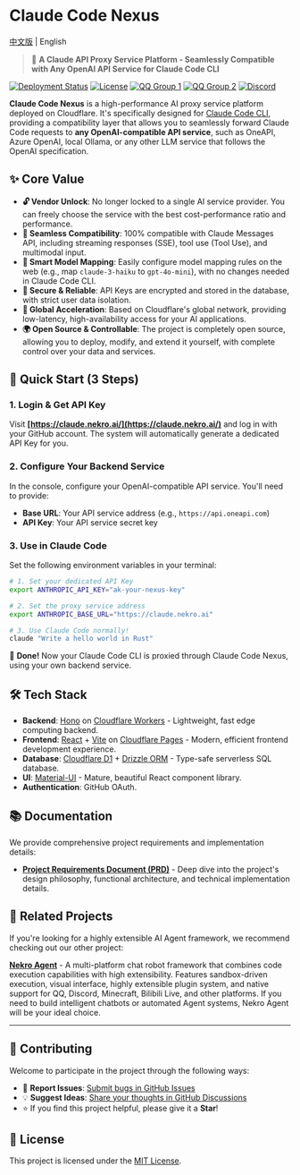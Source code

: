 # Claude Code Nexus

[中文版](README.md) | English

> 🤖 **A Claude API Proxy Service Platform - Seamlessly Compatible with Any OpenAI API Service for Claude Code CLI**

[![Deployment Status](https://img.shields.io/badge/Deployment-Online-brightgreen)](https://claude.nekro.ai/) [![License](https://img.shields.io/badge/license-MIT-blue.svg)](./LICENSE) [![QQ Group 1](<https://img.shields.io/badge/QQ_Group1-636925153(Nearly_Full)-12B7F3?style=flat-square&logo=tencentqq>)](https://qm.qq.com/q/eT30LxDcSA) [![QQ Group 2](<https://img.shields.io/badge/QQ_Group2-679808796(New)-12B7F3?style=flat-square&logo=tencentqq>)](https://qm.qq.com/q/ZQ6QHdkXu0) [![Discord](https://img.shields.io/badge/Discord-Join_Channel-5865F2?style=flat-square&logo=discord)](https://discord.gg/eMsgwFnxUB)

**Claude Code Nexus** is a high-performance AI proxy service platform deployed on Cloudflare. It's specifically designed for [Claude Code CLI](https://github.com/claude-code/cli), providing a compatibility layer that allows you to seamlessly forward Claude Code requests to **any OpenAI-compatible API service**, such as OneAPI, Azure OpenAI, local Ollama, or any other LLM service that follows the OpenAI specification.

## ✨ Core Value

- **🔓 Vendor Unlock**: No longer locked to a single AI service provider. You can freely choose the service with the best cost-performance ratio and performance.
- **🔌 Seamless Compatibility**: 100% compatible with Claude Messages API, including streaming responses (SSE), tool use (Tool Use), and multimodal input.
- **🎯 Smart Model Mapping**: Easily configure model mapping rules on the web (e.g., map `claude-3-haiku` to `gpt-4o-mini`), with no changes needed in Claude Code CLI.
- **🔐 Secure & Reliable**: API Keys are encrypted and stored in the database, with strict user data isolation.
- **🚀 Global Acceleration**: Based on Cloudflare's global network, providing low-latency, high-availability access for your AI applications.
- **🌍 Open Source & Controllable**: The project is completely open source, allowing you to deploy, modify, and extend it yourself, with complete control over your data and services.

## 🚀 Quick Start (3 Steps)

### 1. Login & Get API Key

Visit **[https://claude.nekro.ai/](https://claude.nekro.ai/)** and log in with your GitHub account. The system will automatically generate a dedicated API Key for you.

### 2. Configure Your Backend Service

In the console, configure your OpenAI-compatible API service. You'll need to provide:

- **Base URL**: Your API service address (e.g., `https://api.oneapi.com`)
- **API Key**: Your API service secret key

### 3. Use in Claude Code

Set the following environment variables in your terminal:

```bash
# 1. Set your dedicated API Key
export ANTHROPIC_API_KEY="ak-your-nexus-key"

# 2. Set the proxy service address
export ANTHROPIC_BASE_URL="https://claude.nekro.ai"

# 3. Use Claude Code normally!
claude "Write a hello world in Rust"
```

🎉 **Done!** Now your Claude Code CLI is proxied through Claude Code Nexus, using your own backend service.

## 🛠️ Tech Stack

- **Backend**: [Hono](https://hono.dev/) on [Cloudflare Workers](https://workers.cloudflare.com/) - Lightweight, fast edge computing backend.
- **Frontend**: [React](https://react.dev/) + [Vite](https://vitejs.dev/) on [Cloudflare Pages](https://pages.cloudflare.com/) - Modern, efficient frontend development experience.
- **Database**: [Cloudflare D1](https://developers.cloudflare.com/d1/) + [Drizzle ORM](https://orm.drizzle.team/) - Type-safe serverless SQL database.
- **UI**: [Material-UI](https://mui.com/) - Mature, beautiful React component library.
- **Authentication**: GitHub OAuth.

## 📚 Documentation

We provide comprehensive project requirements and implementation details:

- [**Project Requirements Document (PRD)**](./REQUIREMENTS.md) - Deep dive into the project's design philosophy, functional architecture, and technical implementation details.

## 🔗 Related Projects

If you're looking for a highly extensible AI Agent framework, we recommend checking out our other project:

**[Nekro Agent](https://github.com/KroMiose/nekro-agent)** - A multi-platform chat robot framework that combines code execution capabilities with high extensibility. Features sandbox-driven execution, visual interface, highly extensible plugin system, and native support for QQ, Discord, Minecraft, Bilibili Live, and other platforms. If you need to build intelligent chatbots or automated Agent systems, Nekro Agent will be your ideal choice.

---

## 🤝 Contributing

Welcome to participate in the project through the following ways:

- 🐛 **Report Issues**: [Submit bugs in GitHub Issues](https://github.com/KroMiose/claude-code-nexus/issues)
- 💡 **Suggest Ideas**: [Share your thoughts in GitHub Discussions](https://github.com/KroMiose/claude-code-nexus/discussions)
- ⭐ If you find this project helpful, please give it a **Star**!

## 📄 License

This project is licensed under the [MIT License](./LICENSE).
